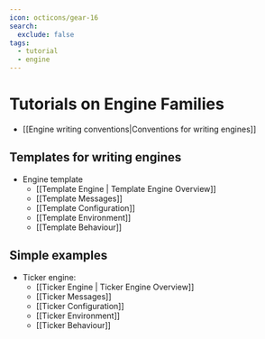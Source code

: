 ```yaml
---
icon: octicons/gear-16
search:
  exclude: false
tags:
  - tutorial
  - engine
---
```


# Tutorials on Engine Families

- [[Engine writing conventions|Conventions for writing engines]]

## Templates for writing engines

- Engine template
  - [[Template Engine | Template Engine Overview]]
  - [[Template Messages]]
  - [[Template Configuration]]
  - [[Template Environment]]
  - [[Template Behaviour]]

## Simple examples

- Ticker engine:
  - [[Ticker Engine | Ticker Engine Overview]]
  - [[Ticker Messages]]
  - [[Ticker Configuration]]
  - [[Ticker Environment]]
  - [[Ticker Behaviour]]

